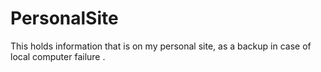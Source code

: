 # PersonalSite
This holds information that is on my personal site, as a backup in case of local computer failure .
